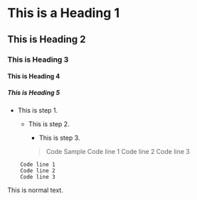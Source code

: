 # This is a Heading 1

## This is Heading 2

### This is Heading 3

#### This is Heading 4

##### This is Heading 5


- This is step 1.   
  - This is step 2.
     - This is step 3.

    >Code Sample
    Code line 1
    Code line 2
    Code line 3
    
```Code Sample
    Code line 1
    Code line 2
    Code line 3
```

This is normal text.
